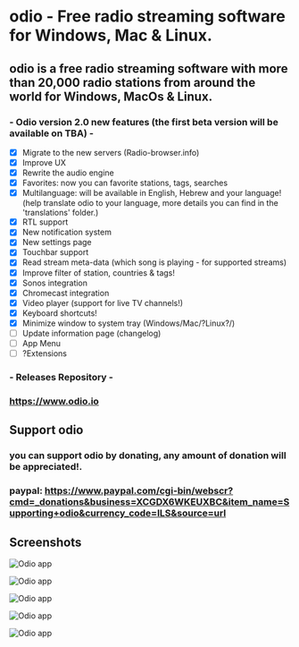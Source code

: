 # odio - Free radio streaming software for Windows, Mac & Linux.

## odio is a free radio streaming software with more than 20,000 radio stations from around the world for Windows, MacOs & Linux.

### - Odio version 2.0 new features (the first beta version will be available on TBA) -

- [x] Migrate to the new servers (Radio-browser.info)
- [x] Improve UX
- [x] Rewrite the audio engine
- [x] Favorites: now you can favorite stations, tags, searches
- [x] Multilanguage: will be available in English, Hebrew and your language! (help translate odio to your language, more details you can find in the 'translations' folder.)
- [x] RTL support 
- [x] New notification system
- [x] New settings page
- [x] Touchbar support
- [x] Read stream meta-data (which song is playing - for supported streams) 
- [x] Improve filter of station, countries & tags!
- [x] Sonos integration
- [x] Chromecast integration
- [X] Video player (support for live TV channels!)
- [X] Keyboard shortcuts!
- [X] Minimize window to system tray (Windows/Mac/?Linux?/)
- [ ] Update information page (changelog)
- [ ] App Menu
- [ ] ?Extensions

### - Releases Repository -

### https://www.odio.io

## Support odio 
### you can support odio by donating, any amount of donation will be appreciated!.
### paypal: https://www.paypal.com/cgi-bin/webscr?cmd=_donations&business=XCGDX6WKEUXBC&item_name=Supporting+odio&currency_code=ILS&source=url

## Screenshots

![Odio app](https://odio.io/imgs/screenshots/2.png)

![Odio app](https://odio.io/imgs/screenshots/3.png)

![Odio app](https://odio.io/imgs/screenshots/5.png)

![Odio app](https://odio.io/imgs/screenshots/1.png)

![Odio app](https://odio.io/imgs/screenshots/4.png)
